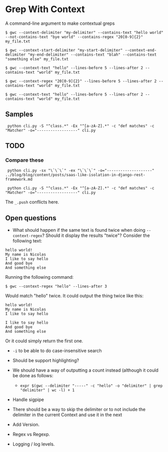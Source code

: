 # Grep With Context

A command-line argument to make contextual greps


```
$ gwc --context-delimiter "my-delimiter" --contains-text "hello world" --not-contains-text "bye world" --contains-regex "20[0-9]{2}" my_file.txt
```


```
$ gwc --context-start-delimiter "my-start-delimiter" --context-end-delimiter "my-end-delimiter" --contains-text "blah" --contains-text "something else" my_file.txt
```

```
$ gwc --context-text "hello" --lines-before 5 --lines-after 2 --contains-text "world" my_file.txt
```

```
$ gwc --context-regex "20[0-9]{2}" --lines-before 5 --lines-after 2 --contains-text "world" my_file.txt
```

```
$ gwc --context-text "hello" --lines-before 5 --lines-after 2 --contains-text "world" my_file.txt
```

## Samples

```
 python cli.py -S "^class.*" -Ex "^[a-zA-Z].*" -c "def matches" -c "Matcher" -o="------------------" cli.py
```

## TODO

### Compare these

```
 python cli.py -sx "\`\`\`" -ex "\`\`\`" -o="--------------------" ../blog/blog/content/posts/saas-like-isolation-in-django-rest-framework.md

 python cli.py -S "^class.*" -Ex "^[a-zA-Z].*" -c "def matches" -c "Matcher" -o="------------------" cli.py
```

The `_.push` conflicts here.

## Open questions

* What should happen if the same text is found twice when doing `--context-regex`? Should it display the results "twice"? Consider the following text:

```
hello world!
My name is Nicolas
I like to say hello
And good bye
And something else
```

Running the following command:

```
$ gwc --context-regex "hello" --lines-after 3
```

Would match "hello" twice. It could output the thing twice like this:

```
hello world!
My name is Nicolas
I like to say hello

I like to say hello
And good bye
And something else
```

Or it could simply return the first one.

* `-i` to be able to do case-insensitive search

* Should be support highlighting?
* We should have a way of outputting a count instead (although it could be done as follows:
    * `expr $(gwc --delimiter "-----" -c "hello" -o "delimiter" | grep "delimiter" | wc -l) + 1`
* Handle sigpipe
* There should be a way to skip the delimiter or to not include the delimiter in the current Context and use it in the next
* Add Version.
* Regex vs Regexp.
* Logging / log levels.
